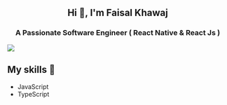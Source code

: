 ##  <p align="center"> Hi 👋, I'm Faisal Khawaj </p>
### <p align="center">  A Passionate Software Engineer ( React Native & React Js ) </p>

![](https://komarev.com/ghpvc/?username=FaisalKhawaj)

## My skills 📜
* JavaScript
* TypeScript
